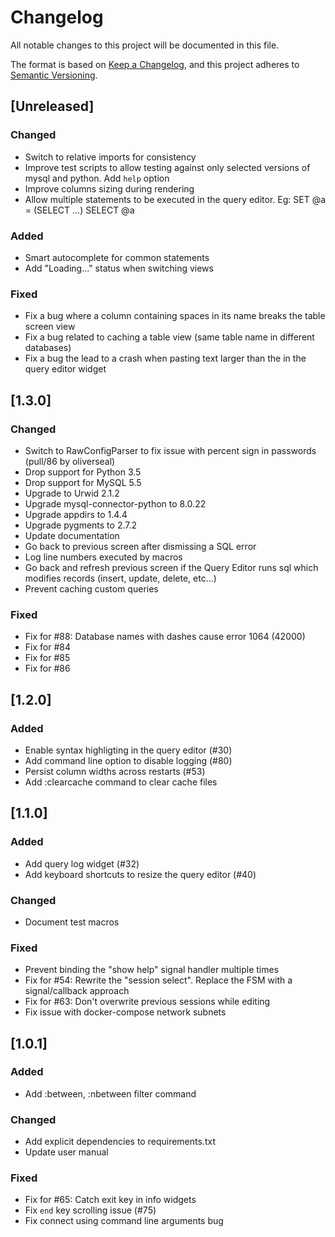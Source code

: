 # Changelog
All notable changes to this project will be documented in this file.

The format is based on [Keep a Changelog](https://keepachangelog.com/en/1.0.0/),
and this project adheres to [Semantic Versioning](https://semver.org/spec/v2.0.0.html).

## [Unreleased]
### Changed
- Switch to relative imports for consistency
- Improve test scripts to allow testing against only selected versions of mysql and python. Add `help` option
- Improve columns sizing during rendering
- Allow multiple statements to be executed in the query editor. Eg:
    SET @a = (SELECT ...)
    SELECT @a

### Added
- Smart autocomplete for common statements
- Add "Loading..." status when switching views

### Fixed
- Fix a bug where a column containing spaces in its name breaks the table screen view
- Fix a bug related to caching a table view (same table name in different databases)
- Fix a bug the lead to a crash when pasting text larger than the in the query editor widget

## [1.3.0]

### Changed
- Switch to RawConfigParser to fix issue with percent sign in passwords (pull/86 by oliverseal)
- Drop support for Python 3.5
- Drop support for MySQL 5.5
- Upgrade to Urwid 2.1.2
- Upgrade mysql-connector-python to 8.0.22
- Upgrade appdirs to 1.4.4
- Upgrade pygments to 2.7.2
- Update documentation
- Go back to previous screen after dismissing a SQL error
- Log line numbers executed by macros
- Go back and refresh previous screen if the Query Editor runs sql which modifies records (insert, update, delete, etc...)
- Prevent caching custom queries

### Fixed
- Fix for #88: Database names with dashes cause error 1064 (42000)
- Fix for #84
- Fix for #85
- Fix for #86

## [1.2.0]

### Added
- Enable syntax highligting in the query editor (#30)
- Add command line option to disable logging (#80)
- Persist column widths across restarts (#53)
- Add :clearcache command to clear cache files

## [1.1.0]

### Added
- Add query log widget (#32)
- Add keyboard shortcuts to resize the query editor (#40)

### Changed
- Document test macros

### Fixed
- Prevent binding the "show help" signal handler multiple times
- Fix for #54: Rewrite the "session select". Replace the FSM with a signal/callback approach
- Fix for #63: Don't overwrite previous sessions while editing
- Fix issue with docker-compose network subnets

## [1.0.1]

### Added
- Add :between, :nbetween filter command

### Changed
- Add explicit dependencies to requirements.txt
- Update user manual

### Fixed
- Fix for #65: Catch exit key in info widgets
- Fix `end` key scrolling issue (#75)
- Fix connect using command line arguments bug

